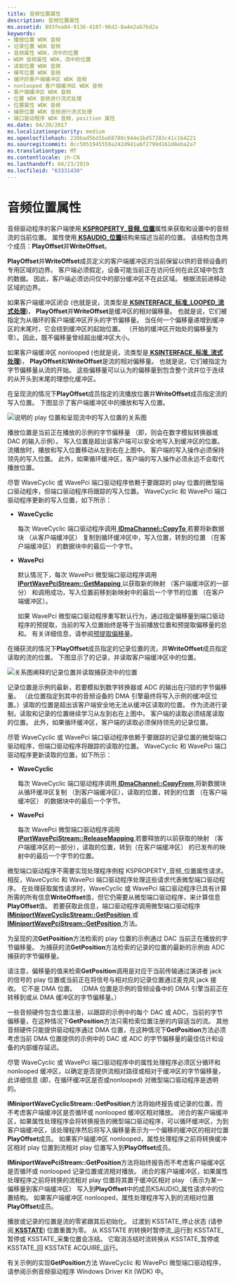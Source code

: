 ```yaml
---
title: 音频位置属性
description: 音频位置属性
ms.assetid: 893fea84-9136-4107-96d2-8a4e2ab7bd2a
keywords:
- 播放位置 WDK 音频
- 记录位置 WDK 音频
- 音频属性 WDK，流中的位置
- WDM 音频属性 WDK，流中的位置
- 读取位置 WDK 音频
- 编写位置 WDK 音频
- 循环的客户端缓冲区 WDK 音频
- nonlooped 客户端缓冲区 WDK 音频
- 客户端缓冲区 WDK 音频
- 位置 WDK 音频进行流式处理
- 位置属性 WDK 音频
- 捕获位置 WDK 音频进行流式处理
- 端口驱动程序 WDK 音频，position 属性
ms.date: 04/20/2017
ms.localizationpriority: medium
ms.openlocfilehash: 230bad5bd1ba68780c944e1bd57283c41c164221
ms.sourcegitcommit: 0cc5051945559a242d941a6f2799d161d8eba2a7
ms.translationtype: MT
ms.contentlocale: zh-CN
ms.lasthandoff: 04/23/2019
ms.locfileid: "63331438"
---
```

# <a name="audio-position-property"></a>音频位置属性


音频驱动程序的客户端使用[ **KSPROPERTY\_音频\_位置**](https://msdn.microsoft.com/library/windows/hardware/ff537297)属性来获取和设置中的音频流的当前位置。 属性使用[ **KSAUDIO\_位置**](https://msdn.microsoft.com/library/windows/hardware/ff537091)结构来描述当前的位置。 该结构包含两个成员：**PlayOffset**并**WriteOffset**。

**PlayOffset**并**WriteOffset**成员定义的客户端缓冲区的当前保留以供的音频设备的专用区域的边界。 客户端必须假定，设备可能当前正在访问任何在此区域中包含的数据。 因此，客户端必须访问仅中的部分缓冲区不在此区域。 根据流前进移动区域的边界。

如果客户端缓冲区闭合 (也就是说，流类型是[ **KSINTERFACE\_标准\_LOOPED\_流式处理**](https://msdn.microsoft.com/library/windows/hardware/ff563381))， **PlayOffset**并**WriteOffset**是缓冲区的相对偏移量。 也就是说，它们被指定为从循环的客户端缓冲区开头的字节偏移量。 当任何一个偏移量递增到缓冲区的末尾时，它会绕到缓冲区的起始位置。 （开始的缓冲区开始处的偏移量为零）。因此，既不偏移量曾经超出缓冲区大小。

如果客户端缓冲区 nonlooped (也就是说，流类型是[ **KSINTERFACE\_标准\_流式处理**](https://msdn.microsoft.com/library/windows/hardware/ff563384))， **PlayOffset**和**WriteOffset**是流的相对偏移量。 也就是说，它们被指定为字节偏移量从流的开始。 这些偏移量可以认为的偏移量到包含整个流并位于连续的从开头到末尾的理想化缓冲区。

在呈现流的情况下**PlayOffset**成员指定的流播放位置并**WriteOffset**成员指定流的写入位置。 下图显示了客户端缓冲区中的播放和写入位置。

![说明的 play 位置和呈现流中的写入位置的关系图](images/playoffset.png)

播放位置是当前正在播放的示例的字节偏移量 （即，则会在数字模拟转换器或 DAC 的输入示例）。 写入位置是超出该客户端可以安全地写入到缓冲区的位置。 流播放时，播放和写入位置移动从左到右在上图中。 客户端的写入操作必须保持领先的写入位置。 此外，如果循环缓冲区，客户端的写入操作必须永远不会取代播放位置。

尽管 WaveCyclic 或 WavePci 端口驱动程序依赖于要跟踪的 play 位置的微型端口驱动程序，但端口驱动程序将跟踪的写入位置。 WaveCyclic 和 WavePci 端口驱动程序更新的写入位置，如下所示：

-   **WaveCyclic**

    每次 WaveCyclic 端口驱动程序调用[ **IDmaChannel::CopyTo** ](https://msdn.microsoft.com/library/windows/hardware/ff536558)若要将新数据块 （从客户端缓冲区） 复制到循环缓冲区中，写入位置，转到的位置 （在客户端缓冲区） 的数据块中的最后一个字节。

-   **WavePci**

    默认情况下，每次 WavePci 微型端口驱动程序调用[ **IPortWavePciStream::GetMapping** ](https://msdn.microsoft.com/library/windows/hardware/ff536909)以获取新的映射 （客户端缓冲区的一部分） 和调用成功，写入位置前移到新映射中的最后一个字节的位置 （在客户端缓冲区）。

    如果 WavePci 微型端口驱动程序重写默认行为，通过指定偏移量到端口驱动程序的预提取，当前的写入位置始终是等于当前播放位置和预提取偏移量的总和。 有关详细信息，请参阅[预提取偏移量](prefetch-offsets.md)。

在捕获流的情况下**PlayOffset**成员指定的记录位置的流，并**WriteOffset**成员指定读取的流的位置。 下图显示了的记录，并读取客户端缓冲区中的位置。

![关系图阐释的记录位置并读取捕获流中的位置](images/recordoffset.png)

记录位置是示例的最新，若要模拟到数字转换器或 ADC 的输出在闩锁的字节偏移量。 （此位置指定到其中的音频设备的 DMA 引擎最终将写入示例的缓冲区位置。）读取的位置是超出该客户端安全地无法从缓冲区读取的位置。 作为流进行录制，读取和记录的位置继续学习从左到右在上图中。 客户端的读取必须结尾读取的位置。 此外，如果循环缓冲区，客户端的读取必须保持领先的记录位置。

尽管 WaveCyclic 或 WavePci 端口驱动程序依赖于要跟踪的记录位置的微型端口驱动程序，但端口驱动程序将跟踪的读取的位置。 WaveCyclic 和 WavePci 端口驱动程序更新读取的位置，如下所示：

-   **WaveCyclic**

    每次 WaveCyclic 端口驱动程序调用[ **IDmaChannel::CopyFrom** ](https://msdn.microsoft.com/library/windows/hardware/ff536557)将新数据块从循环缓冲区复制 （到客户端缓冲区），读取的位置，转到的位置 （在客户端缓冲区） 的数据块中的最后一个字节。

-   **WavePci**

    每次 WavePci 微型端口驱动程序调用[ **IPortWavePciStream::ReleaseMapping** ](https://msdn.microsoft.com/library/windows/hardware/ff536911)若要释放的以前获取的映射 （客户端缓冲区的一部分），读取的位置，转到（在客户端缓冲区） 的已发布的映射中的最后一个字节的位置。

微型端口驱动程序不需要实现处理程序例程 KSPROPERTY\_音频\_位置属性请求。 相反，WaveCyclic 和 WavePci 端口驱动程序处理这些请求代表微型端口驱动程序。 在处理获取属性请求时，WaveCyclic 或 WavePci 端口驱动程序已具有计算所需的所有信息**WriteOffset**值，但它仍需要从微型端口驱动程序，来计算信息**PlayOffset**值。 若要获取此信息，端口驱动程序调用微型端口驱动程序[ **IMiniportWaveCyclicStream::GetPosition** ](https://msdn.microsoft.com/library/windows/hardware/ff536716)或[ **IMiniportWavePciStream::GetPosition** ](https://msdn.microsoft.com/library/windows/hardware/ff536727)方法。

为呈现的流**GetPosition**方法检索的 play 位置的示例通过 DAC 当前正在播放的字节偏移量。 为捕获的流**GetPosition**方法检索的记录的位置的最新的示例由 ADC 捕获的字节偏移量。

请注意，偏移量的值来检索**GetPosition**调用是对应于当前传输通过演讲者 jack 的信号的 play 位置或当前正在将信号与相对应的记录位置通过麦克风 jack 接收。 它不是 DMA 位置。 （DMA 位置是示例的音频设备中的 DMA 引擎当前正在转移到或从 DMA 缓冲区的字节偏移量。）

一些音频硬件包含位置注册，以跟踪的示例中的每个 DAC 或 ADC，当前的字节偏移量，在这种情况下**GetPosition**方法只需检索位置注册的内容适当的流。 其他音频硬件只能提供驱动程序通过 DMA 位置，在这种情况下**GetPosition**方法必须考虑当前 DMA 位置提供的示例中的 DAC 或 ADC 的字节偏移量的最佳估计和设备的内部缓存延迟。

尽管 WaveCyclic 或 WavePci 端口驱动程序中的属性处理程序必须区分循环和 nonlooped 缓冲区，以确定是否提供流相对路径或相对于缓冲区的字节偏移量，此详细信息 (即，在循环缓冲区是否或nonlooped) 对微型端口驱动程序是透明的。

**IMiniportWaveCyclicStream::GetPosition**方法将始终报告或记录的位置，而不考虑客户端缓冲区是否循环或 nonlooped 缓冲区相对播放。 闭合的客户端缓冲区，如果属性处理程序会将转换报告的微型端口驱动程序，可以循环缓冲区，为到客户端缓冲区，该处理程序然后将写入偏移量表示为一个偏移的缓冲区的相对位置**PlayOffset**成员。 如果客户端缓冲区 nonlooped，属性处理程序之前将转换缓冲区相对 play 位置到流相对 play 位置写入到**PlayOffset**成员。

**IMiniportWavePciStream::GetPosition**方法将始终报告而不考虑客户端缓冲区是否循环或 nonlooped 记录位置或流相对播放。 闭合的客户端缓冲区，如果属性处理程序之前将转换的流相对 play 位置将其置于缓冲区相对 play （表示为某一偏移量到客户端缓冲区） 写入到**PlayOffset**中的成员KSAUDIO\_属性请求中的位置结构。 如果客户端缓冲区 nonlooped，属性处理程序写入到的流相对位置**PlayOffset**成员。

播放或记录的位置是流的零紧跟其后初始化。 过渡到 KSSTATE\_停止状态 (请参阅[ **KSSTATE**](https://msdn.microsoft.com/library/windows/hardware/ff566856)) 位置重置为零。 从 KSSTATE 的转换时暂停流\_运行到 KSSTATE\_暂停或 KSSTATE\_采集位置会冻结。 它取消冻结时流转换从 KSSTATE\_暂停或 KSSTATE\_回 KSSTATE ACQUIRE\_运行。

有关示例的实现**GetPosition**方法 WaveCyclic 和 WavePci 微型端口驱动程序，请参阅示例音频驱动程序 Windows Driver Kit (WDK) 中。

 

 




